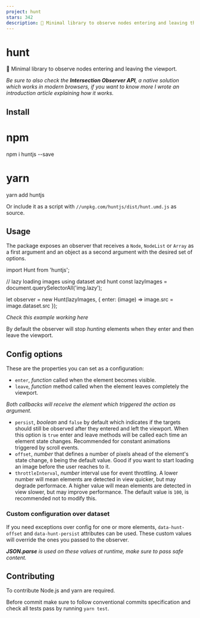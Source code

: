 ```yaml
---
project: hunt
stars: 342
description: 👻 Minimal library to observe nodes entering and leaving the viewport
---
```


hunt
====

👻 Minimal library to observe nodes entering and leaving the viewport.

_Be sure to also check the **Intersection Observer API**, a native solution which works in modern browsers, if you want to know more I wrote an introduction article explaining how it works._

Install
-------

# npm
npm i huntjs --save

# yarn
yarn add huntjs

Or include it as a script with `//unpkg.com/huntjs/dist/hunt.umd.js` as source.

Usage
-----

The package exposes an observer that receives a `Node`, `NodeList` or `Array` as a first argument and an object as a second argument with the desired set of options.

import Hunt from 'huntjs';

// lazy loading images using dataset and hunt
const lazyImages \= document.querySelectorAll('img.lazy');

let observer \= new Hunt(lazyImages, {
  enter: (image) \=> image.src \= image.dataset.src
});

_Check this example working here_

By default the observer will stop _hunting_ elements when they enter and then leave the viewport.

Config options
--------------

These are the properties you can set as a configuration:

-   `enter`, _function_ called when the element becomes visible.
-   `leave`, _function_ method called when the element leaves completely the viewport.

_Both callbacks will receive the element which triggered the action as argument._

-   `persist`, _boolean_ and `false` by default which indicates if the targets should still be observed after they entered and left the viewport. When this option is `true` enter and leave methods will be called each time an element state changes. Recommended for constant animations triggered by scroll events.
-   `offset`, _number_ that defines a number of pixels ahead of the element's state change, `0` being the default value. Good if you want to start loading an image before the user reaches to it.
-   `throttleInterval`, _number_ interval use for event throttling. A lower number will mean elements are detected in view quicker, but may degrade performace. A higher value will mean elements are detected in view slower, but may improve performance. The default value is `100`, is recommended not to modify this.

### Custom configuration over dataset

If you need exceptions over config for one or more elements, `data-hunt-offset` and `data-hunt-persist` attributes can be used. These custom values will override the ones you passed to the observer.

<div
  class\="observed--element"
  data-hunt-persist\="true"
  data-hunt-offset\="500"
\>
</div\>

_**JSON.parse** is used on these values at runtime, make sure to pass safe content._

Contributing
------------

To contribute Node.js and yarn are required.

Before commit make sure to follow conventional commits specification and check all tests pass by running `yarn test`.
